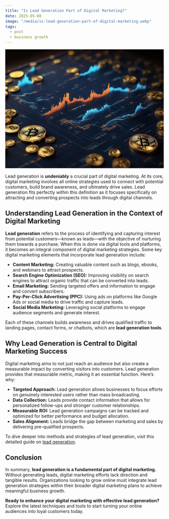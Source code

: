 ```yaml
---
title: "Is Lead Generation Part of Digital Marketing?"
date: 2025-05-08
image: "/media/is-lead-generation-part-of-digital-marketing.webp"
tags:
  - post
  - business growth
---
```


![Is Lead Generation Part of Digital Marketing?](/media/is-lead-generation-part-of-digital-marketing.webp)

Lead generation is **undeniably** a crucial part of digital marketing. At its core, digital marketing involves all online strategies used to connect with potential customers, build brand awareness, and ultimately drive sales. Lead generation fits perfectly within this definition as it focuses specifically on attracting and converting prospects into leads through digital channels.

## Understanding Lead Generation in the Context of Digital Marketing

**Lead generation** refers to the process of identifying and capturing interest from potential customers—known as leads—with the objective of nurturing them towards a purchase. When this is done via digital tools and platforms, it becomes an integral component of digital marketing strategies. Some key digital marketing elements that incorporate lead generation include:

- **Content Marketing:** Creating valuable content such as blogs, ebooks, and webinars to attract prospects.
- **Search Engine Optimization (SEO):** Improving visibility on search engines to attract organic traffic that can be converted into leads.
- **Email Marketing:** Sending targeted offers and information to engage and convert subscribers.
- **Pay-Per-Click Advertising (PPC):** Using ads on platforms like Google Ads or social media to drive traffic and capture leads.
- **Social Media Marketing:** Leveraging social platforms to engage audience segments and generate interest.

Each of these channels builds awareness and drives qualified traffic to landing pages, contact forms, or chatbots, which are **lead generation tools**.

## Why Lead Generation is Central to Digital Marketing Success

Digital marketing aims to not just reach an audience but also create a measurable impact by converting visitors into customers. Lead generation provides that measurable metric, making it an essential function. Here’s why:

- **Targeted Approach:** Lead generation allows businesses to focus efforts on genuinely interested users rather than mass broadcasting.
- **Data Collection:** Leads provide contact information that allows for personalized follow-ups and stronger customer relationships.
- **Measurable ROI:** Lead generation campaigns can be tracked and optimized for better performance and budget allocation.
- **Sales Alignment:** Leads bridge the gap between marketing and sales by delivering pre-qualified prospects.

To dive deeper into methods and strategies of lead generation, visit this detailed guide on [lead generation](https://leadcraftr.com/posts/lead-generation/).

## Conclusion

In summary, **lead generation is a fundamental part of digital marketing.** Without generating leads, digital marketing efforts lack direction and tangible results. Organizations looking to grow online must integrate lead generation strategies within their broader digital marketing plans to achieve meaningful business growth.

**Ready to enhance your digital marketing with effective lead generation?** Explore the latest techniques and tools to start turning your online audiences into loyal customers today.
